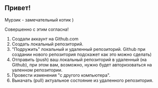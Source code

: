 ## Привет!

Мурзик - замечательный котик )

Совершенно с этим согласна!

1. Создали аккаунт на Github.com
2. Создать локальный репозиторий.
3. "Подружить" локальный и удаленный репозиторий. Github при создании нового репозитория подскажет как это можно сделать)
4. Отправить (push) ваш локальный репозиторий в удаленный (на Github), при этом вам, возможно, нужно будет авторизоваться на уаленном репозитории.
5. Провести изменения  "с другого компьютера".
6. Выкачать (pull) актуальное состояние из удаленного репозитория.

